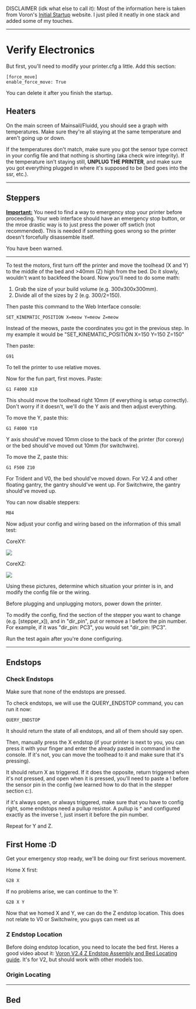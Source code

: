 DISCLAIMER (idk what else to call it):
Most of the information here is taken from Voron's [Initial Startup](https://docs.vorondesign.com/build/startup/) website. I just piled it neatly in one stack and added some of my touches.
_________________________________________________________
# Verify Electronics
But first, you'll need to modify your printer.cfg a little. Add this section:
```
[force_move]
enable_force_move: True
```
You can delete it after you finish the startup.
## Heaters
On the main screen of Mainsail/Fluidd, you should see a graph with temperatures. Make sure they're all staying at the same temperature and aren't going up or down.

If the temperatures don't match, make sure you got the sensor type correct in your config file and that nothing is shorting (aka check wire integrity). If the temperature isn't staying still, **UNPLUG THE PRINTER**, and make sure you got everything plugged in where it's supposed to be (bed goes into the ssr, etc.).
_________________________________________________________
## Steppers

<ins>**Important:**</ins> You need to find a way to emergency stop your printer before proceeding. Your web interface should have an emergency stop button, or the mroe drastic way is to just press the power off swtich (not recommended). This is needed if something goes wrong so the printer doesn't forcefully disassemble itself.

You have been warned.
_________________________________________________________
To test the motors, first turn off the printer and move the toolhead (X and Y) to the middle of the bed and >40mm (Z) high from the bed. Do it slowly, wouldn't want to backfeed the board. Now you'll need to do some math:
1. Grab the size of your build volume (e.g. 300x300x300mm).
2. Divide all of the sizes by 2 (e.g. 300/2=150).

Then paste this command to the Web Interface console:
```
SET_KINEMATIC_POSITION X=meow Y=meow Z=meow
```
Instead of the meows, paste the coordinates you got in the previous step. In my example it would be "SET_KINEMATIC_POSITION X=150 Y=150 Z=150"

Then paste:
```
G91
```
To tell the printer to use relative moves.

Now for the fun part, first moves. Paste:
```
G1 F4000 X10
```
This should move the toolhead right 10mm (if everything is setup correctly). Don't worry if it doesn't, we'll do the Y axis and then adjust everything.

To move the Y, paste this:
```
G1 F4000 Y10
```
Y axis should've moved 10mm close to the back of the printer (for corexy) or the bed should've moved out 10mm (for switchwire).

To move the Z, paste this:
```
G1 F500 Z10
```
For Trident and V0, the bed should've moved down. For V2.4 and other floating gantry, the gantry should've went up. For Switchwire, the gantry should've moved up.

You can now disable steppers:
```
M84
```

Now adjust your config and wiring based on the information of this small test:

CoreXY:

![](https://github.com/Suzu0071/General-Guide-for-Vorons/blob/main/Images/corexy-motor-configuration-guide.png)

CoreXZ:

![](https://github.com/Suzu0071/General-Guide-for-Vorons/blob/main/Images/corexz-motor-configuration-guide.png)

Using these pictures, determine which situation your printer is in, and modify the config file or the wiring.

Before plugging and unplugging motors, power down the printer.

To modify the config, find the section of the stepper you want to change (e.g. [stepper_x]), and in "dir_pin", put or remove a ! before the pin number. For example, if it was "dir_pin: PC3", you would set "dir_pin: !PC3".

Run the test again after you're done configuring.

_________________________________________________________
## Endstops
### Check Endstops
Make sure that none of the endstops are pressed.

To check endstops, we will use the QUERY_ENDSTOP command, you can run it now:
```
QUERY_ENDSTOP
```
It should return the state of all endstops, and all of them should say open.

Then, manually press the X endstop (if your printer is next to you, you can press it with your finger and enter the already pasted in command in the console. If it's not, you can move the toolhead to it and make sure that it's pressing).

It should return X as triggered. If it does the opposite, return triggered when it's not pressed, and open when it is pressed, you'll need to paste a ! before the sensor pin in the config (we learned how to do that in the stepper section c:).

if it's always open, or always triggered, make sure that you have to config right, some endstops need a pullup resistor. A pullup is ^ and configured exactly as the inverse !, just insert it before the pin number.

Repeat for Y and Z.
## First Home :D
Get your emergency stop ready, we'll be doing our first serious movement.

Home X first:
```
G28 X
```
If no problems arise, we can continue to the Y:
```
G28 X Y
```
Now that we homed X and Y, we can do the Z endstop location. This does not relate to V0 or Switchwire, you guys can meet us at []()
### Z Endstop Location
Before doing endstop location, you need to locate the bed first. Heres a good video about it: [Voron V2.4 Z Endstop Assembly and Bed Locating guide](https://www.youtube.com/watch?v=3hocvaTHagI). It's for V2, but should work with other models too.
### Origin Locating


_________________________________________________________
## Bed
